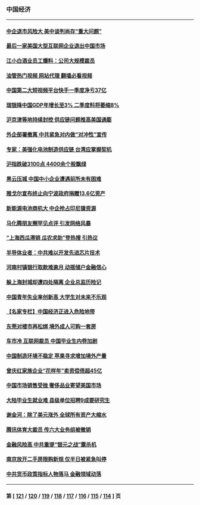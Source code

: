 ### 中国经济
---
#### [中企退市风险大 美中谈判尚存“重大问题”](../../pages/ncid283/n13744554.md?05251645) 
#### [最后一家美国大型互联网企业退出中国市场](../../pages/ncid283/n13744579.md?05251645) 
#### [江小白酒业员工爆料：公司大规模裁员](../../pages/ncid283/n13744477.md?05251645) 
#### [油管热门视频 网站代理 翻墙必看视频](http://209.222.30.114:81/youtube.html?05251645)
#### [中国第二大短视频平台快手一季度净亏37亿](../../pages/ncid283/n13744491.md?05251645) 
#### [瑞银降中国GDP年增长至3% 二季度料将萎缩8%](../../pages/ncid283/n13744327.md?05251645) 
#### [沪京津等地持续封控 供应链问题推高美国通膨](../../pages/ncid283/n13744422.md?05251645) 
#### [外企部署撤离 中共紧急对内做“对冲性”宣传](../../pages/ncid283/n13743948.md?05251645) 
#### [专家：美强化电池制造供应链 台湾应掌握契机](../../pages/ncid283/n13744208.md?05251645) 
#### [沪指跌破3100点 4400余个股飘绿](../../pages/ncid283/n13744229.md?05251645) 
#### [黑云压城 中国中小企业遭遇前所未有困难](../../pages/ncid283/n13744053.md?05251645) 
#### [雅戈尔宣布终止向宁波政府捐赠13.6亿资产](../../pages/ncid283/n13744156.md?05251645) 
#### [新能源电池商机大 中企抢占印尼镍资源](../../pages/ncid283/n13744063.md?05251645) 
#### [马化腾朋友圈罕见点评 引发网络风暴](../../pages/ncid283/n13743558.md?05251645) 
#### [“上海西瓜滞销 瓜农求助”登热搜 引热议](../../pages/ncid283/n13743639.md?05251645) 
#### [半导体业者：中共难以开发先进芯片技术](../../pages/ncid283/n13743079.md?05251645) 
#### [河南村镇银行取款难逾月 动摇储户金融信心](../../pages/ncid283/n13743006.md?05251645) 
#### [躲上海封城却遭四处隔离 企业总监历险记](../../pages/ncid283/n13742979.md?05251645) 
#### [中国青年失业率创新高 大学生对未来不乐观](../../pages/ncid283/n13742969.md?05251645) 
#### [【名家专栏】中国经济正进入危险地带](../../pages/ncid283/n13742856.md?05251645) 
#### [东莞对楼市再松绑 境外成人可购一套房](../../pages/ncid283/n13742732.md?05251645) 
#### [车市冷 互联网裁员 中国毕业生内卷加剧](../../pages/ncid283/n13742607.md?05251645) 
#### [中国制造环境不稳定 苹果寻求增加境外产量](../../pages/ncid283/n13742351.md?05251645) 
#### [曾庆红家族企业“花样年”卖资偿债超45亿](../../pages/ncid283/n13742358.md?05251645) 
#### [中国市场销售受挫 奢侈品业寄望美国市场](../../pages/ncid283/n13742248.md?05251645) 
#### [大陆毕业生就业难 县级单位招聘9成要研究生](../../pages/ncid283/n13742186.md?05251645) 
#### [谢金河：除了美元涨外 全球所有资产大缩水](../../pages/ncid283/n13742038.md?05251645) 
#### [腾讯体育大裁员 传六大业务组被撤销](../../pages/ncid283/n13742080.md?05251645) 
#### [金融风险高 中共重提“银元之战”露杀机](../../pages/ncid283/n13742039.md?05251645) 
#### [南京放开二手房限购新规 仅半日被紧急叫停](../../pages/ncid283/n13741971.md?05251645) 
#### [中共货币政策指标人物落马 金融领域动荡](../../pages/ncid283/n13741950.md?05251645) 

---
#### 第 [ [121](./121.md?05251645) / [120](./120.md?05251645) / [119](./119.md?05251645) / [118](./118.md?05251645) / [117](./117.md?05251645) / [116](./116.md?05251645) / [115](./115.md?05251645) / [114](./114.md?05251645) ] 页
